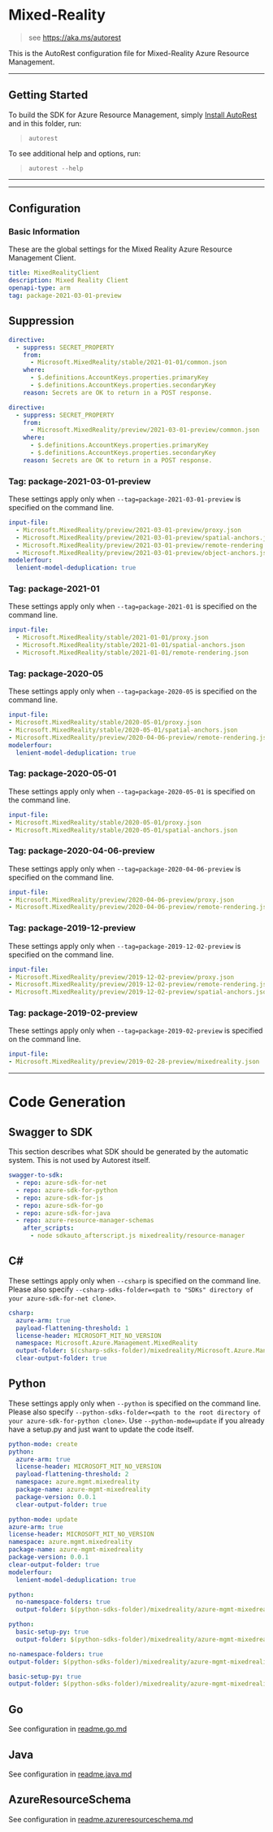 # Mixed-Reality

> see https://aka.ms/autorest

This is the AutoRest configuration file for Mixed-Reality Azure Resource Management.


---

## Getting Started

To build the SDK for Azure Resource Management, simply [Install AutoRest](https://aka.ms/autorest/install) and in this folder, run:

> `autorest`

To see additional help and options, run:

> `autorest --help`

---

---

## Configuration

### Basic Information

These are the global settings for the Mixed Reality Azure Resource Management Client.

``` yaml
title: MixedRealityClient
description: Mixed Reality Client
openapi-type: arm
tag: package-2021-03-01-preview
```

## Suppression
``` yaml
directive:
  - suppress: SECRET_PROPERTY
    from:
      - Microsoft.MixedReality/stable/2021-01-01/common.json
    where:
      - $.definitions.AccountKeys.properties.primaryKey
      - $.definitions.AccountKeys.properties.secondaryKey
    reason: Secrets are OK to return in a POST response.
```

``` yaml
directive:
  - suppress: SECRET_PROPERTY
    from:
      - Microsoft.MixedReality/preview/2021-03-01-preview/common.json
    where:
      - $.definitions.AccountKeys.properties.primaryKey
      - $.definitions.AccountKeys.properties.secondaryKey
    reason: Secrets are OK to return in a POST response.
```

### Tag: package-2021-03-01-preview

These settings apply only when `--tag=package-2021-03-01-preview` is specified on the command line.

```yaml $(tag) == 'package-2021-03-01-preview'
input-file:
  - Microsoft.MixedReality/preview/2021-03-01-preview/proxy.json
  - Microsoft.MixedReality/preview/2021-03-01-preview/spatial-anchors.json
  - Microsoft.MixedReality/preview/2021-03-01-preview/remote-rendering.json
  - Microsoft.MixedReality/preview/2021-03-01-preview/object-anchors.json
modelerfour:
  lenient-model-deduplication: true
```

### Tag: package-2021-01

These settings apply only when `--tag=package-2021-01` is specified on the command line.

```yaml $(tag) == 'package-2021-01'
input-file:
  - Microsoft.MixedReality/stable/2021-01-01/proxy.json
  - Microsoft.MixedReality/stable/2021-01-01/spatial-anchors.json
  - Microsoft.MixedReality/stable/2021-01-01/remote-rendering.json
```

### Tag: package-2020-05

These settings apply only when `--tag=package-2020-05` is specified on the command line.

``` yaml $(tag) == 'package-2020-05'
input-file:
- Microsoft.MixedReality/stable/2020-05-01/proxy.json
- Microsoft.MixedReality/stable/2020-05-01/spatial-anchors.json
- Microsoft.MixedReality/preview/2020-04-06-preview/remote-rendering.json
modelerfour:
  lenient-model-deduplication: true
```


### Tag: package-2020-05-01

These settings apply only when `--tag=package-2020-05-01` is specified on the command line.

``` yaml $(tag) == 'package-2020-05-01'
input-file:
- Microsoft.MixedReality/stable/2020-05-01/proxy.json
- Microsoft.MixedReality/stable/2020-05-01/spatial-anchors.json
```

### Tag: package-2020-04-06-preview

These settings apply only when `--tag=package-2020-04-06-preview` is specified on the command line.

``` yaml $(tag) == 'package-2020-04-06-preview'
input-file:
- Microsoft.MixedReality/preview/2020-04-06-preview/proxy.json
- Microsoft.MixedReality/preview/2020-04-06-preview/remote-rendering.json
```

### Tag: package-2019-12-preview

These settings apply only when `--tag=package-2019-12-02-preview` is specified on the command line.

``` yaml $(tag) == 'package-2019-12-02-preview'
input-file:
- Microsoft.MixedReality/preview/2019-12-02-preview/proxy.json
- Microsoft.MixedReality/preview/2019-12-02-preview/remote-rendering.json
- Microsoft.MixedReality/preview/2019-12-02-preview/spatial-anchors.json
```

### Tag: package-2019-02-preview

These settings apply only when `--tag=package-2019-02-preview` is specified on the command line.

``` yaml $(tag) == 'package-2019-02-preview'
input-file:
- Microsoft.MixedReality/preview/2019-02-28-preview/mixedreality.json
```

---

# Code Generation

## Swagger to SDK

This section describes what SDK should be generated by the automatic system.
This is not used by Autorest itself.

``` yaml $(swagger-to-sdk)
swagger-to-sdk:
  - repo: azure-sdk-for-net
  - repo: azure-sdk-for-python
  - repo: azure-sdk-for-js
  - repo: azure-sdk-for-go
  - repo: azure-sdk-for-java
  - repo: azure-resource-manager-schemas
    after_scripts:
      - node sdkauto_afterscript.js mixedreality/resource-manager
```

## C#

These settings apply only when `--csharp` is specified on the command line.
Please also specify `--csharp-sdks-folder=<path to "SDKs" directory of your azure-sdk-for-net clone>`.

``` yaml $(csharp)
csharp:
  azure-arm: true
  payload-flattening-threshold: 1
  license-header: MICROSOFT_MIT_NO_VERSION
  namespace: Microsoft.Azure.Management.MixedReality
  output-folder: $(csharp-sdks-folder)/mixedreality/Microsoft.Azure.Management.MixedReality/src/Generated
  clear-output-folder: true
```

## Python

These settings apply only when `--python` is specified on the command line.
Please also specify `--python-sdks-folder=<path to the root directory of your azure-sdk-for-python clone>`.
Use `--python-mode=update` if you already have a setup.py and just want to update the code itself.

``` yaml $(python) && !$(track2)
python-mode: create
python:
  azure-arm: true
  license-header: MICROSOFT_MIT_NO_VERSION
  payload-flattening-threshold: 2
  namespace: azure.mgmt.mixedreality
  package-name: azure-mgmt-mixedreality
  package-version: 0.0.1
  clear-output-folder: true
```

``` yaml $(python) && $(track2)
python-mode: update
azure-arm: true
license-header: MICROSOFT_MIT_NO_VERSION
namespace: azure.mgmt.mixedreality
package-name: azure-mgmt-mixedreality
package-version: 0.0.1
clear-output-folder: true
modelerfour:
  lenient-model-deduplication: true
```

``` yaml $(python) && $(python-mode) == 'update' && !$(track2)
python:
  no-namespace-folders: true
  output-folder: $(python-sdks-folder)/mixedreality/azure-mgmt-mixedreality/azure/mgmt/mixedreality
```

``` yaml $(python) && $(python-mode) == 'create' && !$(track2)
python:
  basic-setup-py: true
  output-folder: $(python-sdks-folder)/mixedreality/azure-mgmt-mixedreality
```

``` yaml $(python) && $(python-mode) == 'update' && $(track2)
no-namespace-folders: true
output-folder: $(python-sdks-folder)/mixedreality/azure-mgmt-mixedreality/azure/mgmt/mixedreality
```

``` yaml $(python) && $(python-mode) == 'create' && $(track2)
basic-setup-py: true
output-folder: $(python-sdks-folder)/mixedreality/azure-mgmt-mixedreality
```

## Go

See configuration in [readme.go.md](./readme.go.md)

## Java

See configuration in [readme.java.md](./readme.java.md)

## AzureResourceSchema

See configuration in [readme.azureresourceschema.md](./readme.azureresourceschema.md)

